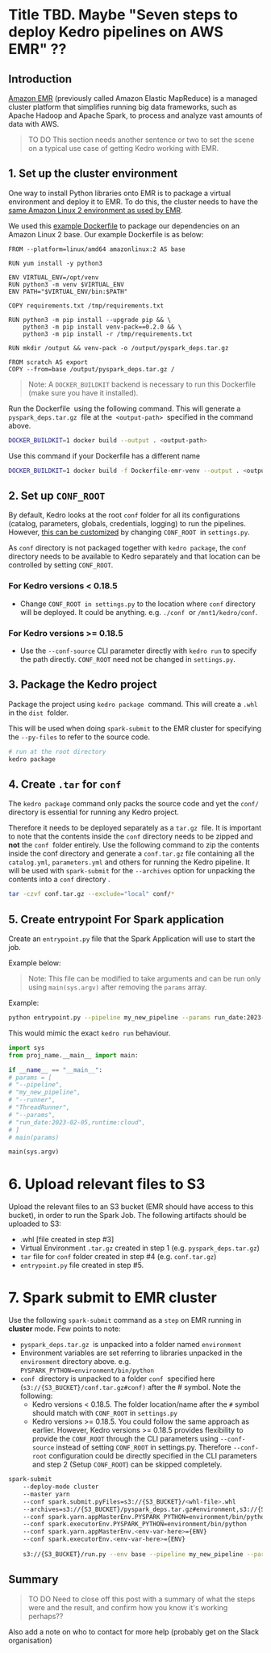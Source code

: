 # Title TBD. Maybe "Seven steps to deploy Kedro pipelines on AWS EMR" ??

## Introduction


[Amazon EMR](https://aws.amazon.com/emr/) (previously called Amazon Elastic MapReduce) is a managed cluster platform that simplifies running big data frameworks, such as Apache Hadoop and Apache Spark, to process and analyze vast amounts of data with AWS.

> TO DO 
This section needs another sentence or two to set the scene on a typical use case of getting Kedro working with EMR.

## 1. Set up the cluster environment

One way to install Python libraries onto EMR is to package a virtual environment and deploy it to EMR. To do this, the cluster needs to have the [same Amazon Linux 2 environment as used by EMR](https://docs.aws.amazon.com/emr/latest/EMR-Serverless-UserGuide).

We used this [example Dockerfile](https://github.com/aws-samples/emr-serverless-samples/tree/main/examples/pyspark/dependencies) to package our dependencies on an Amazon Linux 2 base. Our example Dockerfile is as below: 

```text
FROM --platform=linux/amd64 amazonlinux:2 AS base 

RUN yum install -y python3 

ENV VIRTUAL_ENV=/opt/venv 
RUN python3 -m venv $VIRTUAL_ENV 
ENV PATH="$VIRTUAL_ENV/bin:$PATH" 

COPY requirements.txt /tmp/requirements.txt 

RUN python3 -m pip install --upgrade pip && \
    python3 -m pip install venv-pack==0.2.0 && \ 
    python3 -m pip install -r /tmp/requirements.txt 
    
RUN mkdir /output && venv-pack -o /output/pyspark_deps.tar.gz 

FROM scratch AS export 
COPY --from=base /output/pyspark_deps.tar.gz /
```


> Note: A `DOCKER_BUILDKIT` backend is necessary to run this Dockerfile (make sure you have it installed).

Run the Dockerfile  using the following command. This will generate a `pyspark_deps.tar.gz`  file at the  `<output-path>`  specified in the command above. 

```bash
DOCKER_BUILDKIT=1 docker build --output . <output-path> 
```

Use this command if your Dockerfile has a different name 

```bash
DOCKER_BUILDKIT=1 docker build -f Dockerfile-emr-venv --output . <output-path>
```

## 2. Set up `CONF_ROOT`

By default, Kedro looks at the root `conf` folder for all its configurations (catalog, parameters, globals, credentials, logging) to run the pipelines. However, [this can be customized](https://docs.kedro.org/en/stable/kedro_project_setup/configuration.html#configuration-root) by changing `CONF_ROOT`  in `settings.py`. 

As `conf` directory is not packaged together with `kedro package`, the `conf` directory needs to be available to Kedro separately and that location can be controlled by setting `CONF_ROOT`. 

### For Kedro versions < 0.18.5

-   Change `CONF_ROOT in settings.py` to the location where `conf` directory will be deployed. It could be anything. e.g. `./conf`  or `/mnt1/kedro/conf`. 

### For Kedro versions >= 0.18.5

-   Use the `--conf-source` CLI parameter directly with `kedro run` to specify the path directly. `CONF_ROOT` need not be changed in `settings.py`.

## 3. Package the Kedro project

Package the project using `kedro package`  command. This will create a `.whl` in the `dist`  folder. 

This will be used when doing `spark-submit` to the EMR cluster for specifying the `--py-files` to refer to the source code. 

```bash
# run at the root directory 
kedro package
```

## 4. Create `.tar` for `conf`

The `kedro package` command only packs the source code and yet the `conf/` directory is essential for running any Kedro project.

Therefore it needs to be deployed separately as a `tar.gz`  file. It is important to note that the contents inside the `conf` directory needs
to be zipped and **not** the `conf`  folder entirely. Use the following command to zip the contents inside the conf directory and generate a `conf.tar.gz` file containing all the `catalog.yml`, `parameters.yml` and others for running the Kedro pipeline. It will be used with `spark-submit` for the `--archives` option for unpacking the contents into a `conf` directory .

```bash
tar -czvf conf.tar.gz --exclude="local" conf/*
```

## 5. Create entrypoint For Spark application 

Create an `entrypoint.py` file that the Spark Application will use to start the job. 

Example below:

> Note: This file can be modified to take arguments and can be run only
using `main(sys.argv)` after removing the `params` array. 

Example:

```bash
python entrypoint.py --pipeline my_new_pipeline --params run_date:2023-02-05,runtime:cloud
```
This would mimic the exact `kedro run` behaviour.

```python
import sys 
from proj_name.__main__ import main: 

if __name__ == "__main__":
# params = [ 
# "--pipeline", 
# "my_new_pipeline", 
# "--runner", 
# "ThreadRunner", 
# "--params", 
# "run_date:2023-02-05,runtime:cloud", 
# ] 
# main(params) 

main(sys.argv)
```

# 6. Upload relevant files to S3

Upload the relevant files to an S3 bucket (EMR should have access to this bucket), in order to run the Spark Job. The following artifacts should be uploaded to S3:

-   .whl [file created in step #3]
-   Virtual Environment `.tar.gz` created in step 1 (e.g. `pyspark_deps.tar.gz`)
-   `tar` file for `conf` folder created in step #4 (e.g. `conf.tar.gz`)
-   `entrypoint.py` file created in step #5.

# 7. Spark submit to EMR cluster

Use the following `spark-submit` command as a `step` on EMR running in **cluster** mode. Few points to note:

-   `pyspark_deps.tar.gz`  is unpacked into a folder named `environment`
-   Environment variables are set referring to libraries unpacked in the `environment` directory above. e.g. `PYSPARK_PYTHON=environment/bin/python`
-   `conf`  directory is unpacked to a folder `conf`  specified here
    (`s3://{S3_BUCKET}/conf.tar.gz#conf)` after the # symbol. Note the following:
    -   Kedro versions < 0.18.5. The folder location/name after the `#` symbol should match with `CONF_ROOT` in `settings.py` 
    -   Kedro versions >= 0.18.5. You could follow the same approach as earlier. However, Kedro versions >= 0.18.5 provides flexibility to provide the `CONF_ROOT` through the CLI parameters using `--conf-source` instead of setting `CONF_ROOT` in settings.py. Therefore `--conf-root` configuration could be directly specified in the CLI parameters and step 2 (Setup `CONF_ROOT`) can be skipped completely.
        
```bash
spark-submit 
    --deploy-mode cluster 
    --master yarn 
    --conf spark.submit.pyFiles=s3://{S3_BUCKET}/<whl-file>.whl
    --archives=s3://{S3_BUCKET}/pyspark_deps.tar.gz#environment,s3://{S3_BUCKET}/conf.tar.gz#conf
    --conf spark.yarn.appMasterEnv.PYSPARK_PYTHON=environment/bin/python
    --conf spark.executorEnv.PYSPARK_PYTHON=environment/bin/python 
    --conf spark.yarn.appMasterEnv.<env-var-here>={ENV} 
    --conf spark.executorEnv.<env-var-here>={ENV} 
    
    s3://{S3_BUCKET}/run.py --env base --pipeline my_new_pipeline --params run_date:2023-03-07,runtime:cloud
```

## Summary

> TO DO
Need to close off this post with a summary of what the steps were and the result, and confirm how you know it's working perhaps??

Also add a note on who to contact for more help (probably get on the Slack organisation)
